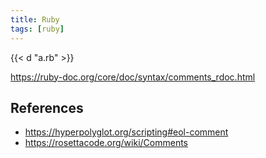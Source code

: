 ```yaml
---
title: Ruby
tags: [ruby]
---
```


{{< d "a.rb" >}}

<https://ruby-doc.org/core/doc/syntax/comments_rdoc.html>

## References

- <https://hyperpolyglot.org/scripting#eol-comment>
- <https://rosettacode.org/wiki/Comments>
